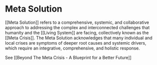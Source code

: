# Meta Solution

[[Meta Solution]] refers to a comprehensive, systemic, and collaborative approach to addressing the complex and interconnected challenges that humanity and the [[Living System]] are facing, collectively known as the [[Meta Crisis]]. The Meta Solution acknowledges that many individual and local crises are symptoms of deeper root causes and systemic drivers, which require an integrative, comprehensive, and holistic response.

See [[Beyond The Meta Crisis - A Blueprint for a Better Future]] 